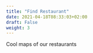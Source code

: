 ```yaml
---
title: "Find Restaurant"
date: 2021-04-18T08:33:03+02:00
draft: False
weight: 3
---
```


Cool maps of our restaurants